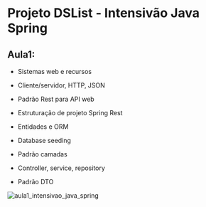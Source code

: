 # Projeto DSList - Intensivão Java Spring

## Aula1:

* Sistemas web e recursos

* Cliente/servidor, HTTP, JSON

* Padrão Rest para API web

* Estruturação de projeto Spring Rest

* Entidades e ORM

* Database seeding

* Padrão camadas

* Controller, service, repository

* Padrão DTO

![aula1_intensivao_java_spring](https://github.com/icaro-freitas/dslist/assets/77081076/478762d4-0622-4f5c-b879-f8724b163f66)


